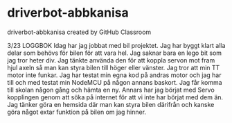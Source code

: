 # driverbot-abbkanisa
driverbot-abbkanisa created by GitHub Classroom

3/23 LOGGBOK 
Idag har jag jobbat med bil projektet. Jag har byggt klart alla delar som behövs för bilen för att vara hel. 
Jag saknar bara en lego bit som jag tror heter div. Jag tänkte använda den för att koppla servon mot fram hjul axeln så man kan styra bilen till höger eller vänster.
Jag tror att min TT motor inte funkar. Jag har testat min egna kod på andras motor och jag har till och med testat min NodeMCU på någon annans baskort.
Jag får komma till skolan någon gång och hämta en ny. Annars har jag börjat med Servo kopplingen genom att söka på internet för att vi inte har börjat med dem än.
Jag tänker göra en hemsida där man kan styra bilen därifrån och kanske göra något extar funktion på bilen om jag hinner.
